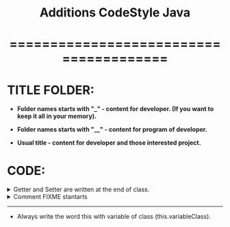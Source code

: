 <center><h1>Additions CodeStyle Java</h1></center>
<center><h1>=======================================</h1></center>


# TITLE FOLDER:
* **Folder names starts with "_" - content for developer. (If you want to keep it all in your memory).** 
* **Folder names starts with "__" - content for program of developer.**

* **Usual title - content for developer and those interested project.**




# CODE:
<details><summary>Getter and Setter are written at the end of class.</summary>

+ because:
    - The privacy of the field and its purpose can tell whether there is a getter and a setter.
    - Getter and setter are searched for by text search.
+ marking
<ul>

```
//==== <start> <Getter_and_Setter> ==================================================
//==== <end> <Getter_and_Setter> ==================================================
```


</ul></details>
<details><summary>Comment FIXME stantarts</summary><ul>
The text before the separator "--" is used in the code.

```
//FIXME: FORMALITY  -- (Optional, because it is too simple. Exclusively for beauty).
//FIXME CRITICAL
//FIXME REALISED


//==== assertTrue ====================
//==== assertFalse ====================
```

</ul></details>

____________________________________________

* Always write the word this with variable of class (this.variableClass).




